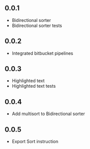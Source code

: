 ## 0.0.1

- Bidirectional sorter
- Bidirectional sorter tests

## 0.0.2

- Integrated bitbucket pipelines

## 0.0.3

- Highlighted text
- Highlighted text tests

## 0.0.4

- Add multisort to Bidirectional sorter

## 0.0.5
- Export Sort instruction
